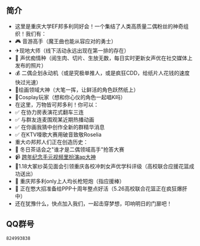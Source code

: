 ## 简介
- 这里是重庆大学EF邦多利同好会！一个集结了人类高质量二偶粉丝的神奇组织！我们有：
- 🎮 音游高手（魔王曲也能从容应对的勇士）
- ✈现地大师（线下活动永远出现在第一排的存在）
- 🎤 声优痴情种（阅生肉、切片、生放无数，每日实时更新女声优在社交媒体上发布的照片）
- 💰 二偶企划永动机（或是究极单推人，或是疯狂CDD，给纸片人花钱的速度快过光速）
- 🎨绘画领域大神（大笔一挥，让鲜活的角色跃然纸上）
- 🌸Cosplay玩家（想和你心仪的角色一起唱K吗）
- 在这里，万物皆可邦多利！你可以：
- ✅ 在协力房表演花式翻车三连
- ✅ 与群友连麦围观某近期热播动画
- ✅ 在你画我猜中创作全新的群精华消息
- ✅ 在KTV嚎歌大赛用破音致敬Roselia
- 重大の邦邦人们正在创造历史：
- 🍵 冬日茶话会之"谁才是二偶领域高手"抢答大赛
- 📹 [跨年纪念手元视频里扮演ap大神](https://bilibili.com/BV1ww6aYPEDE)
- 🌹1.18大冢纱英见面会引领重庆各校冲刺女声优学科评级（高校联合应援花篮成功送出）
- 🎉 重庆邦多利only上人均长枪短炮（指应援棒）
- 💐 正在憋大招准备给PPP十周年整点好活（5.26高校联合花篮正在疯狂爆肝中）
- 还在犹豫什么，快点加入我们，一起击穿梦想，叩响明日的门扉吧！
##  QQ群号
`824993838`